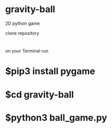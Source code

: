 # gravity-ball
2D python game

clone repository
#
on your Terminal run
# $pip3 install pygame
# $cd gravity-ball
# $python3 ball_game.py

